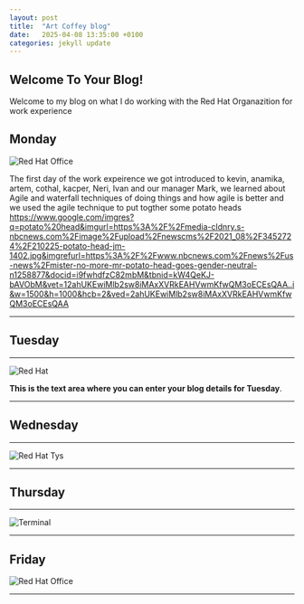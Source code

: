 ```yaml
---
layout: post
title:  "Art Coffey blog"
date:   2025-04-08 13:35:00 +0100
categories: jekyll update
---
```


## Welcome To Your Blog!
Welcome to my blog on what I do working with the Red Hat Organazition for work experience


## Monday

![Red Hat Office](https://ctsgroup.ie/images/made/images/uploads/clients/IMG_0606_960_550_s_c1.JPG "Red Hat Waterford")

The first day of the work expeirence we got introduced to kevin, anamika, artem, cothal, kacper, Neri, Ivan and our manager Mark, we learned about Agile and waterfall techniques of doing things and how agile is better and we used the agile technique to put togther some potato heads
https://www.google.com/imgres?q=potato%20head&imgurl=https%3A%2F%2Fmedia-cldnry.s-nbcnews.com%2Fimage%2Fupload%2Fnewscms%2F2021_08%2F3452724%2F210225-potato-head-jm-1402.jpg&imgrefurl=https%3A%2F%2Fwww.nbcnews.com%2Fnews%2Fus-news%2Fmister-no-more-mr-potato-head-goes-gender-neutral-n1258877&docid=i9fwhdfzC82mbM&tbnid=kW4QeKJ-bAVObM&vet=12ahUKEwiMlb2sw8iMAxXVRkEAHVwmKfwQM3oECEsQAA..i&w=1500&h=1000&hcb=2&ved=2ahUKEwiMlb2sw8iMAxXVRkEAHVwmKfwQM3oECEsQAA


---


## Tuesday


---


![Red Hat](https://media.licdn.com/dms/image/sync/v2/D4E27AQG0k7J11PhVrA/articleshare-shrink_800/articleshare-shrink_800/0/1715854575117?e=2147483647&v=beta&t=p90eVR4DoE3f_dLfR9lHtLAVEG56CL9iItgiYbWf0yU "Red Hat Waterford")

**This is the text area where you can enter your blog details for Tuesday**.



---


## Wednesday


---


![Red Hat Tys](https://media.licdn.com/dms/image/D4E12AQGU2MRA1t_flw/article-cover_image-shrink_720_1280/0/1669889882460?e=2147483647&v=beta&t=2iisPY76v14iDs2r6ruxcI0rKQ5a51bWC5Ted8bh6Fc "Red Hat TYs")




---


## Thursday


---


![Terminal](https://helpdeskgeek.com/wp-content/pictures/2023/01/preview-media-0-Title-Image.jpg "Terminal")



---


## Friday

![Red Hat Office](https://github.blog/wp-content/uploads/2023/10/Collaboration-DarkMode-2.png?resize=1200%2C630 "Github")



---
